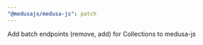 ```yaml
---
"@medusajs/medusa-js": patch
---
```


Add batch endpoints (remove, add) for Collections to medusa-js
